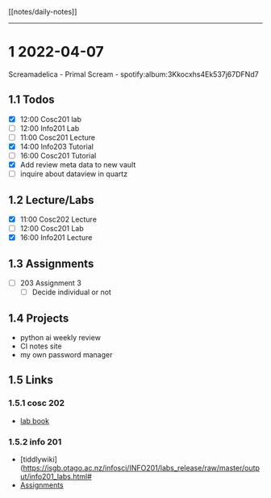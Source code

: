 [[notes/daily-notes]]

---

# 1 2022-04-07

Screamadelica - Primal Scream - spotify:album:3Kkocxhs4Ek537j67DFNd7

## 1.1 Todos
- [x] 12:00 Cosc201 lab
- [ ] 12:00 Info201 Lab
- [ ] 11:00 Cosc201 Lecture
- [x] 14:00 Info203 Tutorial
- [ ] 16:00 Cosc201 Tutorial
- [x] Add review meta data to new vault
- [ ] inquire about dataview in quartz

## 1.2 Lecture/Labs

- [x] 11:00 Cosc202 Lecture
- [ ] 12:00 Cosc201 Lab
- [x] 16:00 Info201 Lecture

## 1.3 Assignments

- [ ] 203 Assignment 3
	- [ ] Decide individual or not

## 1.4 Projects

- python ai weekly review
- CI notes site
- my own password manager

## 1.5 Links
### 1.5.1 cosc 202
- [lab book](https://cosc202.cspages.otago.ac.nz/lab-book/COSC202LabBook.pdf)

### 1.5.2 info 201

- [tiddlywiki](https://isgb.otago.ac.nz/infosci/INFO201/labs_release/raw/master/output/info201_labs.html#
- [Assignments](https://isgb.otago.ac.nz/info201/shared/assignments_release/raw/master/output/INFO201_Assignments.html)